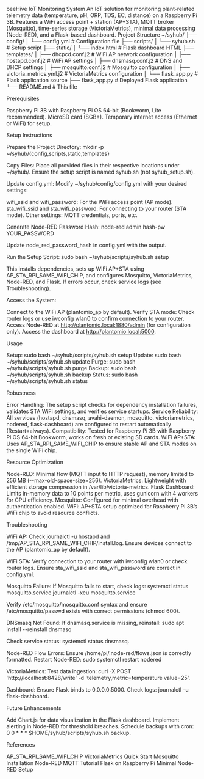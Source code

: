 beeHive IoT Monitoring System
An IoT solution for monitoring plant-related telemetry data (temperature, pH, ORP, TDS, EC, distance) on a Raspberry Pi 3B. Features a WiFi access point + station (AP+STA), MQTT broker (Mosquitto), time-series storage (VictoriaMetrics), minimal data processing (Node-RED), and a Flask-based dashboard.
Project Structure
~/syhub/
├── config/
│   └── config.yml              # Configuration file
├── scripts/
│   └── syhub.sh               # Setup script
├── static/
│   └── index.html             # Flask dashboard HTML
├── templates/
│   ├── dhcpcd.conf.j2         # WiFi AP network configuration
│   ├── hostapd.conf.j2        # WiFi AP settings
│   ├── dnsmasq.conf.j2        # DNS and DHCP settings
│   ├── mosquitto.conf.j2      # Mosquitto configuration
│   ├── victoria_metrics.yml.j2 # VictoriaMetrics configuration
│   └── flask_app.py           # Flask application source
├── flask_app.py               # Deployed Flask application
└── README.md                  # This file

Prerequisites

Raspberry Pi 3B with Raspberry Pi OS 64-bit (Bookworm, Lite recommended).
MicroSD card (8GB+).
Temporary internet access (Ethernet or WiFi) for setup.

Setup Instructions

Prepare the Project Directory:
mkdir -p ~/syhub/{config,scripts,static,templates}


Copy Files: Place all provided files in their respective locations under ~/syhub/. Ensure the setup script is named syhub.sh (not syhub_setup.sh).

Update config.yml: Modify ~/syhub/config/config.yml with your desired settings:

wifi_ssid and wifi_password: For the WiFi access point (AP mode).
sta_wifi_ssid and sta_wifi_password: For connecting to your router (STA mode).
Other settings: MQTT credentials, ports, etc.


Generate Node-RED Password Hash:
node-red admin hash-pw YOUR_PASSWORD

Update node_red_password_hash in config.yml with the output.

Run the Setup Script:
sudo bash ~/syhub/scripts/syhub.sh setup

This installs dependencies, sets up WiFi AP+STA using AP_STA_RPI_SAME_WIFI_CHIP, and configures Mosquitto, VictoriaMetrics, Node-RED, and Flask. If errors occur, check service logs (see Troubleshooting).

Access the System:

Connect to the WiFi AP (plantomio_ap by default).
Verify STA mode: Check router logs or use iwconfig wlan0 to confirm connection to your router.
Access Node-RED at http://plantomio.local:1880/admin (for configuration only).
Access the dashboard at http://plantomio.local:5000.



Usage

Setup: sudo bash ~/syhub/scripts/syhub.sh setup
Update: sudo bash ~/syhub/scripts/syhub.sh update
Purge: sudo bash ~/syhub/scripts/syhub.sh purge
Backup: sudo bash ~/syhub/scripts/syhub.sh backup
Status: sudo bash ~/syhub/scripts/syhub.sh status

Robustness

Error Handling: The setup script checks for dependency installation failures, validates STA WiFi settings, and verifies service startups.
Service Reliability: All services (hostapd, dnsmasq, avahi-daemon, mosquitto, victoriametrics, nodered, flask-dashboard) are configured to restart automatically (Restart=always).
Compatibility: Tested for Raspberry Pi 3B with Raspberry Pi OS 64-bit Bookworm, works on fresh or existing SD cards.
WiFi AP+STA: Uses AP_STA_RPI_SAME_WIFI_CHIP to ensure stable AP and STA modes on the single WiFi chip.

Resource Optimization

Node-RED: Minimal flow (MQTT input to HTTP request), memory limited to 256 MB (--max-old-space-size=256).
VictoriaMetrics: Lightweight with efficient storage compression in /var/lib/victoria-metrics.
Flask Dashboard: Limits in-memory data to 10 points per metric, uses gunicorn with 4 workers for CPU efficiency.
Mosquitto: Configured for minimal overhead with authentication enabled.
WiFi: AP+STA setup optimized for Raspberry Pi 3B’s WiFi chip to avoid resource conflicts.

Troubleshooting

WiFi AP: Check journalctl -u hostapd and /tmp/AP_STA_RPI_SAME_WIFI_CHIP/install.log. Ensure devices connect to the AP (plantomio_ap by default).

WiFi STA: Verify connection to your router with iwconfig wlan0 or check router logs. Ensure sta_wifi_ssid and sta_wifi_password are correct in config.yml.

Mosquitto Failure: If Mosquitto fails to start, check logs:
systemctl status mosquitto.service
journalctl -xeu mosquitto.service

Verify /etc/mosquitto/mosquitto.conf syntax and ensure /etc/mosquitto/passwd exists with correct permissions (chmod 600).

DNSmasq Not Found: If dnsmasq.service is missing, reinstall:
sudo apt install --reinstall dnsmasq

Check service status: systemctl status dnsmasq.

Node-RED Flow Errors: Ensure /home/pi/.node-red/flows.json is correctly formatted. Restart Node-RED:
sudo systemctl restart nodered


VictoriaMetrics: Test data ingestion: curl -X POST 'http://localhost:8428/write' -d 'telemetry,metric=temperature value=25'.

Dashboard: Ensure Flask binds to 0.0.0.0:5000. Check logs: journalctl -u flask-dashboard.


Future Enhancements

Add Chart.js for data visualization in the Flask dashboard.
Implement alerting in Node-RED for threshold breaches.
Schedule backups with cron: 0 0 * * * $HOME/syhub/scripts/syhub.sh backup.

References

AP_STA_RPI_SAME_WIFI_CHIP
VictoriaMetrics Quick Start
Mosquitto Installation
Node-RED MQTT Tutorial
Flask on Raspberry Pi
Minimal Node-RED Setup

